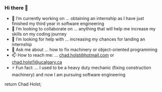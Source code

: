 ### Hi there 👋

- 🔭 I’m currently working on ... obtaining an internship as I have just finished my third year in software engineering
- 👯 I’m looking to collaborate on ... anything that will help me increase my skills on my coding journey
- 🤔 I’m looking for help with ... increasing my chances for landing an internship
- 💬 Ask me about ... how to fix machinery or object-oriented programming
- 📫 How to reach me: ... chad.holst@hotmail.com or chad.holst1@ucalgary.ca
- ⚡ Fun fact: ... I used to be a heavy duty mechanic (fixing construction machinery) and now I am pursuing software engineering

return Chad Holst;
